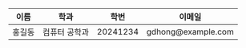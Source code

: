 <!DOCTYPE html>
<html lang="ko">
<head>
    <meta charset="UTF-8">
    <meta name="viewport" content="width=device-width, initial-scale=1.0">
    <title>개인 정보</title>
</head>
<body>

<table>
    <thead>
        <tr>
            <th>이름</th>
            <th>학과</th>
            <th>학번</th>
            <th>이메일</th>
        </tr>
    </thead>
    <tbody>
        <tr>
            <td>홍길동</td>
            <td>컴퓨터 공학과</td>
            <td>20241234</td>
            <td>gdhong@example.com</td>
        </tr>
    </tbody>
</table>

</body>
</html>
